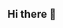 ## Hi there 👋

<!--
**webneticdigitalsolutions/webneticdigitalsolutions** is a ✨ _special_ ✨ repository because its `README.md` (this file) appears on your GitHub profile.

Here are some ideas to get you started:

- 🔭 I’m currently working on ...# 🌐 Webnetic Digital Solutions

![Webnetic Banner](https://media.giphy.com/media/L0FqYHZGx9RiF3yX1X/giphy.gif)

**Affordable & High-Quality Digital Solutions for Small & Medium Businesses!**  

---

## 💡 About Us
Webnetic Digital Solutions is an **Australian-based digital agency** founded in **2024**, helping businesses **build strong online presences** through **web development, digital marketing, and branding**.  

📍 **Location:** 15 Harrow Road, Auburn, NSW 2144, Australia  
📞 **Phone:** +61 0482 387 484  
🌐 **Website:** [webnetic.com.au](https://webnetic.com.au)  

---

## 💻 Services We Offer

| Service | Description |
|---------|-------------|
| ![Web](https://img.shields.io/badge/Web%20Development-blue?style=for-the-badge&logo=html5) | Custom, responsive, SEO-friendly websites. |
| ![Marketing](https://img.shields.io/badge/Digital%20Marketing-orange?style=for-the-badge&logo=googleanalytics) | Campaigns that boost visibility & traffic. |
| ![SEO](https://img.shields.io/badge/SEO%20%26%20SEM-green?style=for-the-badge&logo=google) | Improve search engine rankings effectively. |
| ![Content](https://img.shields.io/badge/Content%20%26%20Branding-purple?style=for-the-badge&logo=medium) | Build a strong brand & audience engagement. |
| ![Hosting](https://img.shields.io/badge/Web%20Hosting-red?style=for-the-badge&logo=amazonaws) | Secure, reliable, and fast hosting solutions. |

---

## 🌟 Why Choose Us?

- ✅ Freelancer-led, personalized services  
- ✅ Affordable packages for SMEs  
- ✅ Cutting-edge technology & SEO strategies  
- ✅ Quick turnaround & high-quality results  

---

## 📬 Contact Us

[![Website](https://img.shields.io/badge/Website-webnetic.com.au-blue?style=for-the-badge&logo=internet-explorer)](https://webnetic.com.au)  
[![Email](https://img.shields.io/badge/Email-contact@webnetic.com.au-red?style=for-the-badge&logo=gmail)](mailto:contact@webnetic.com.au)  
[![LinkedIn](https://img.shields.io/badge/LinkedIn-Webnetic-blue?style=for-the-badge&logo=linkedin)](https://www.linkedin.com/company/webnetic-digital-solutions/)

---

## 🚀 GitHub Stats

![GitHub stats](https://github-readme-stats.vercel.app/api?username=WebneticDigital&show_icons=true&theme=radical)
![Top Languages](https://github-readme-stats.vercel.app/api/top-langs/?username=WebneticDigital&layout=compact&theme=radical)

---

### Let’s build something amazing together! 💻✨
![GIF](https://media.giphy.com/media/26ufdipQqU2lhNA4g/giphy.gif)

- 🌱 I’m currently learning ...
- 👯 I’m looking to collaborate on ...
- 🤔 I’m looking for help with ...
- 💬 Ask me about ...
- 📫 How to reach me: ...
- 😄 Pronouns: ...
- ⚡ Fun fact: ...
-->
